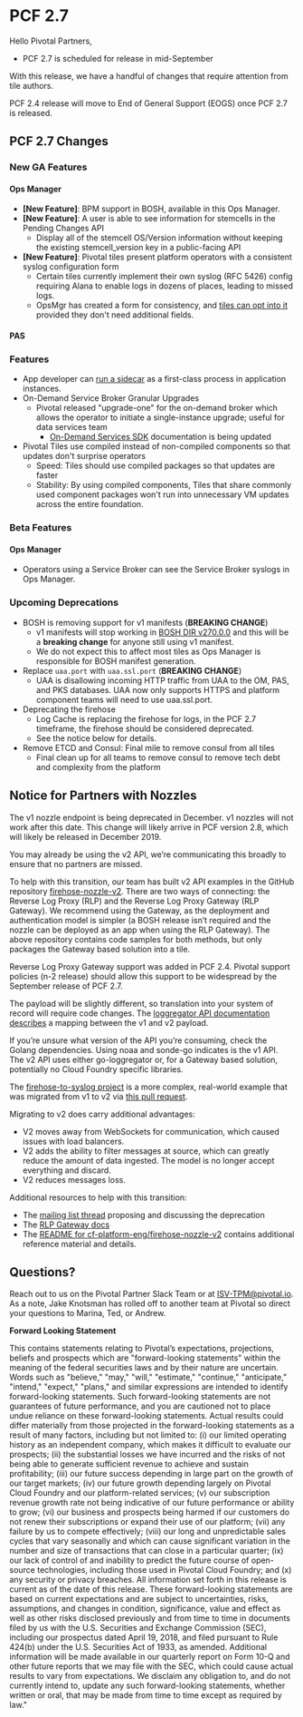 # PCF 2.7

Hello Pivotal Partners,

* PCF 2.7 is scheduled for release in mid-September

With this release, we have a handful of changes that require attention from tile authors.

PCF 2.4 release will move to End of General Support (EOGS) once PCF 2.7 is released.

## PCF 2.7 Changes

### New GA Features

#### Ops Manager

* **[New Feature]**: BPM support in BOSH, available in this Ops Manager.
* **[New Feature]**: A user is able to see information for stemcells in the Pending Changes API
  * Display all of the stemcell OS/Version information without keeping the existing stemcell_version key in a public-facing API
* **[New Feature]**: Pivotal tiles present platform operators with a consistent syslog configuration form
  * Certain tiles currently implement their own syslog (RFC 5426) config requiring Alana to enable logs in dozens of places, leading to missed logs.
  * OpsMgr has created a form for consistency, and [tiles can opt into it](https://docs.pivotal.io/tiledevmigrating-syslog-configuration.html) provided they don't need additional fields.

#### PAS

### Features

* App developer can [run a sidecar](https://docs.run.pivotal.io/devguide/sidecars.html) as a first-class process in application instances.
* On-Demand Service Broker Granular Upgrades
  * Pivotal released "upgrade-one" for the on-demand broker which allows the operator to initiate a single-instance upgrade; useful for data services team
    * [On-Demand Services SDK](https://docs.pivotal.io/svc-sdk/odb/0-31/management.html#upgrade-all-service-instances) documentation is being updated
* Pivotal Tiles use compiled instead of non-compiled components so that updates don't surprise operators
  * Speed: Tiles should use compiled packages so that updates are faster
  * Stability: By using compiled components, Tiles that share commonly used component packages won't run into unnecessary VM updates across the entire foundation.

### Beta Features

#### Ops Manager

* Operators using a Service Broker can see the Service Broker syslogs in Ops Manager.

### Upcoming Deprecations

* BOSH is removing support for v1 manifests (**BREAKING CHANGE**)
  * v1 manifests will stop working in [BOSH DIR v270.0.0](https://github.com/cloudfoundry/bosh/releases/tag/v270.0.0) and this will be a **breaking change** for anyone still using v1 manifest.
  * We do not expect this to affect most tiles as Ops Manager is responsible for BOSH manifest generation.
* Replace `uaa.port` with `uaa.ssl.port` (**BREAKING CHANGE**)
  * UAA is disallowing incoming HTTP traffic from UAA to the OM, PAS, and PKS databases. UAA now only supports HTTPS and platform component teams will need to use uaa.ssl.port.
* Deprecating the firehose
  * Log Cache is replacing the firehose for logs, in the PCF 2.7 timeframe, the firehose should be considered deprecated.
  * See the notice below for details.
* Remove ETCD and Consul: Final mile to remove consul from all tiles
  * Final clean up for all teams to remove consul to remove tech debt and complexity from the platform

## Notice for Partners with Nozzles

The v1 nozzle endpoint is being deprecated in December. v1 nozzles will not work after this date. This change will likely arrive in PCF version 2.8, which will likely be released in December 2019.

You may already be using the v2 API, we’re communicating this broadly to ensure that no partners are missed.

To help with this transition, our team has built v2 API examples in the GitHub repository [firehose-nozzle-v2](https://github.com/cf-platform-eng/firehose-nozzle-v2). There are two ways of connecting: the Reverse Log Proxy (RLP) and the Reverse Log Proxy Gateway (RLP Gateway). We recommend using the Gateway, as the deployment and authentication model is simpler (a BOSH release isn’t required and the nozzle can be deployed as an app when using the RLP Gateway). The above repository contains code samples for both methods, but only packages the Gateway based solution into a tile.

Reverse Log Proxy Gateway support was added in PCF 2.4.  Pivotal support policies (n-2 release) should allow this support to be widespread by the September release of PCF 2.7.

The payload will be slightly different, so translation into your system of record will require code changes. The [loggregator API documentation describes](https://github.com/cloudfoundry/loggregator-api/blob/master/README.md#v2---v1-mapping) a mapping between the v1 and v2 payload.

If you’re unsure what version of the API you’re consuming, check the Golang dependencies. Using noaa and sonde-go indicates is the v1 API. The v2 API uses either go-loggregator or, for a Gateway based solution, potentially no Cloud Foundry specific libraries.

The [firehose-to-syslog project](https://github.com/cloudfoundry-community/firehose-to-syslog) is a more complex, real-world example that was migrated from v1 to v2 via [this pull request](https://github.com/cloudfoundry-community/firehose-to-syslog/pull/213).

Migrating to v2 does carry additional advantages:

* V2 moves away from WebSockets for communication, which caused issues with load balancers.
* V2 adds the ability to filter messages at source, which can greatly reduce the amount of data ingested. The model is no longer accept everything and discard.
* V2 reduces messages loss.

Additional resources to help with this transition:

* The [mailing list thread](https://lists.cloudfoundry.org/g/cf-dev/topic/proposal_deprecation_of_the/29741830?p=,,,20,0,0,0::recentpostdate%2Fsticky,,,20,2,0,29741830) proposing and discussing the deprecation
* The [RLP Gateway docs](https://github.com/cloudfoundry/loggregator/blob/master/docs/rlp_gateway.md)
* The [README for cf-platform-eng/firehose-nozzle-v2](https://github.com/cf-platform-eng/firehose-nozzle-v2/blob/master/README.md) contains additional reference material and details.

## Questions?

Reach out to us on the Pivotal Partner Slack Team or at [ISV-TPM@pivotal.io](mailto:ISV-TPM@pivotal.io).  As a note, Jake Knotsman has rolled off to another team at Pivotal so direct your questions to Marina, Ted, or Andrew.

**Forward Looking Statement**

<span class="fwd-looking-stmt">
This contains statements relating to Pivotal’s expectations, projections, beliefs and prospects which are "forward-looking statements" within the meaning of the federal securities laws and by their nature are uncertain. Words such as "believe," "may," "will," "estimate," "continue," "anticipate," "intend," "expect," "plans," and similar expressions are intended to identify forward-looking statements. Such forward-looking statements are not guarantees of future performance, and you are cautioned not to place undue reliance on these forward-looking statements. Actual results could differ materially from those projected in the forward-looking statements as a result of many factors, including but not limited to: (i) our limited operating history as an independent company, which makes it difficult to evaluate our prospects; (ii) the substantial losses we have incurred and the risks of not being able to generate sufficient revenue to achieve and sustain profitability; (iii) our future success depending in large part on the growth of our target markets; (iv) our future growth depending largely on Pivotal Cloud Foundry and our platform-related services; (v) our subscription revenue growth rate not being indicative of our future performance or ability to grow; (vi) our business and prospects being harmed if our customers do not renew their subscriptions or expand their use of our platform; (vii) any failure by us to compete effectively; (viii) our long and unpredictable sales cycles that vary seasonally and which can cause significant variation in the number and size of transactions that can close in a particular quarter; (ix) our lack of control of and inability to predict the future course of open-source technologies, including those used in Pivotal Cloud Foundry; and (x) any security or privacy breaches. All information set forth in this release is current as of the date of this release. These forward-looking statements are based on current expectations and are subject to uncertainties, risks, assumptions, and changes in condition, significance, value and effect as well as other risks disclosed previously and from time to time in documents filed by us with the U.S. Securities and Exchange Commission (SEC), including our prospectus dated April 19, 2018, and filed pursuant to Rule 424(b) under the U.S. Securities Act of 1933, as amended. Additional information will be made available in our quarterly report on Form 10-Q and other future reports that we may file with the SEC, which could cause actual results to vary from expectations. We disclaim any obligation to, and do not currently intend to, update any such forward-looking statements, whether written or oral, that may be made from time to time except as required by law."
</span>

<!-- Docs to Markdown version 1.0β17 -->
